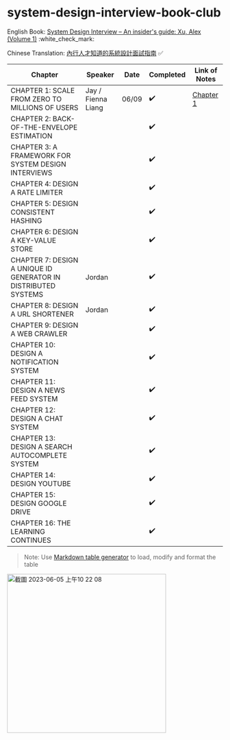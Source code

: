 # system-design-interview-book-club
English Book: [System Design Interview – An insider's guide: Xu, Alex (Volume 1)](https://github.com/G33kzD3n/Catalogue/blob/master/System%20Design%20Interview%20An%20Insider%E2%80%99s%20Guide%20by%20Alex%20Xu%20(z-lib.org).pdf) :white_check_mark:

Chinese Translation: [內行人才知道的系統設計面試指南](https://www.books.com.tw/products/0010903454) :white_check_mark:

| Chapter                                                        | Speaker            | Date  | Completed          | Link of Notes                  |
|----------------------------------------------------------------|--------------------|-------|--------------------|--------------------------------|
| CHAPTER 1: SCALE FROM ZERO TO MILLIONS OF USERS                | Jay / Fienna Liang | 06/09 | :heavy_check_mark: | [Chapter 1](notes/chapter_1.md) |
| CHAPTER 2: BACK-OF-THE-ENVELOPE ESTIMATION                     |                    |       | :heavy_check_mark: |                                |
| CHAPTER 3: A FRAMEWORK FOR SYSTEM DESIGN INTERVIEWS            |                    |       | :heavy_check_mark: |                                |
| CHAPTER 4: DESIGN A RATE LIMITER                               |                    |       | :heavy_check_mark: |                                |
| CHAPTER 5: DESIGN CONSISTENT HASHING                           |                    |       | :heavy_check_mark: |                                |
| CHAPTER 6: DESIGN A KEY-VALUE STORE                            |                    |       | :heavy_check_mark: |                                |
| CHAPTER 7: DESIGN A UNIQUE ID GENERATOR IN DISTRIBUTED SYSTEMS | Jordan             |       | :heavy_check_mark: |                                |
| CHAPTER 8: DESIGN A URL SHORTENER                              | Jordan             |       | :heavy_check_mark: |                                |
| CHAPTER 9: DESIGN A WEB CRAWLER                                |                    |       | :heavy_check_mark: |                                |
| CHAPTER 10: DESIGN A NOTIFICATION SYSTEM                       |                    |       | :heavy_check_mark: |                                |
| CHAPTER 11: DESIGN A NEWS FEED SYSTEM                          |                    |       | :heavy_check_mark: |                                |
| CHAPTER 12: DESIGN A CHAT SYSTEM                               |                    |       | :heavy_check_mark: |                                |
| CHAPTER 13: DESIGN A SEARCH AUTOCOMPLETE SYSTEM                |                    |       | :heavy_check_mark: |                                |
| CHAPTER 14: DESIGN YOUTUBE                                     |                    |       | :heavy_check_mark: |                                |
| CHAPTER 15: DESIGN GOOGLE DRIVE                                |                    |       | :heavy_check_mark: |                                |
| CHAPTER 16: THE LEARNING CONTINUES                             |                    |       | :heavy_check_mark: |                                |

> Note: Use [Markdown table generator](https://www.tablesgenerator.com/markdown_tables) to load, modify and format the table

<img width="371" alt="截圖 2023-06-05 上午10 22 08" src="https://github.com/warren30815/system-design-interview-book-club/assets/36834814/c634e1e9-f1e3-46af-95b6-1ae14bc3887a">
